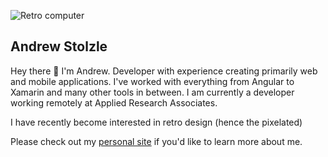 ![Retro computer](http://31.media.tumblr.com/tumblr_mdjdhmnIPJ1r6x1zlo1_400.gif)
## Andrew Stolzle
Hey there 👋 I'm Andrew. Developer with experience creating primarily web and mobile applications. I've worked with everything from Angular to Xamarin and many other tools in between. I am currently a developer working remotely at Applied Research Associates.

I have recently become interested in retro design (hence the pixelated)

Please check out my [personal site](https://www.andrewstolzle.com) if you'd like to learn more about me.
